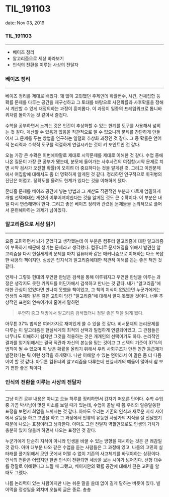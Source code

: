 # TIL_191103

date: Nov 03, 2019

### TIL_191103

---

- 베이즈 정리
- 알고리즘으로 세상 바라보기
- 인식의 전환을 이루는 사상의 전달자

### 베이즈 정리

---

베이즈 정리를 제대로 배웠다. 꽤 많이 고민했던 주제인데 확률변수, 사건, 전체집합 등 확률 문제를 다루는 공간을 재구성하고 그 토대를 바탕으로 사전확률과 사후확률을 정해서 계산할 수 있게 재정의하는 과정이 흥미롭다. 이 과정이 일종의 프레임워크로 톱니바퀴처럼 돌아가는 것 같아서 즐겁다. 

수학을 공부하면서 느끼는 것은 인간이 추상화할 수 있는 한계를 도구를 사용해서 넓히는 것 같다. 계산할 수 있음과 없음을 직관적으로 알 수 없으니까 문제를 간단하게 만들어서 그 문제를 푸는 방법을 연구하는 일렬의 추상화 과정인 것 같다. 그 중 확률은 언어적 논리력과 수학적 도구를 적절하게 연결시키는 것이 키 포인트인 것 같다.

오늘 가장 큰 수확은 이번에야말로 제대로 시약문제를 제대로 이해한 것 같다. 수업 중에 나온 질문이 가장 큰 공부가 됐는데, 분모에 들어가는 사후사건의 여집합(시약 문제로 치면 시약 검사가 오진할 확률)이 오히려 더 중요하다는 것을 알게된 것. 그리고 이진문제에서 여집합에 대해서도 좀 더 명확하게 알게된 것 같다. 정리하면 인구적으로 휘귀병의 진단은 어렵고. 정확도를 올려도 한계가 있다는 것을 이해하게 됐다.

몬티홀 문제를 베이즈 공간에 넣는 방법과 그 계산도 직관적인 부분과 다르게 엄밀하게 개별 선택에대한 계산이 이루어져야한다는 것을 알게된 것도 큰 수확이다. 이 부분은 내일 다시 연습해봐야 한다. 그리고 좋은 베이즈 정리와 관련된 문제들을 논리적으로 풀어서 훈련해야하는 과제가 남아있다.

### 알고리즘으로 세상 읽기

---

요즘 고민하면서 뇌가 굳었다고 생각했는데 이 부분은 컴퓨터 알고리즘에 대한 알고리즘이 부족하기 때문에 생기는 문제라고 생각했다. 컴퓨터로 문제해결을 위해서 발견한 알고리즘을 다시 현실세계의 문제를 마치 컴퓨터와 같은 매커니즘으로 이해하는 다소 복잡한 내용의 책이지만. 실상은 잡지식과 알고리즘에대한 직관적 이해를 돕는 좋은 책인 것 같다.

언제나 그렇듯 현대의 우연한 만남은 검색을 통해 이루워지고 우연한 만남을 이루는 과정은 생각지도 못한 키워드를 어딘가에서 검색하고 만나는 것 같다. 내가 "알고리즘"에대한 관심이 없었다면 만나지 못했을 책이었고, 그 책의 지식이 없었으면 누군가에게는 인생의 숙제와 같은 깊은 고민이 담긴 "알고리즘"에 대해서 알지 못했을 것이다. 너무 추상적인 표현의 연속이기에 줄여서 말하면

> 우연히 중고 책방에서 알고리즘 검색했더니 정말 좋은 책을 읽게 됐다.

아무튼 37% 법칙은 여러가지로 재미있게 쓸 수 있을 것 같다. 비서문제의 논리문제를 다루는 이 알고리즘은 현실세계의 최적의 선택과 밀접하게 연결되어있고, 그 관점들은 너무나도 이해하기 쉽지만 그것을 적용하는 것은 개개인의 선택이기도 하다. 논리적인 결과를 얻기위해서는 결국 직관과 자신의 본능을 믿는 것이고 그 선택의 기준이 37%의 법칙이 될 수 있으며 이 낮은 확률을 올리기 위해서 우리 사회구조가 만든 인간 등급제가 발전했다는 뭐 이런 생각을 하게됐다. 나만 이해할 수 있는 언어라서 이 말은 좀 더 다듬어야 할 것 같다. 아무튼 컴퓨터의 알고리즘을 다루는데 현실세계의 예들이 많아서 참 보기 편한 좋은 책이다.

### 인식의 전환을 이루는 사상의 전달자

---

그냥 이건 공부 내용은 아니고 오늘 하루를 정리하면서 갑자기 떠오른 단어다. 수학 수업 중 가끔 박사님이 멋진 미소를 보일 때가 있는데, 수업이 끝날 때 쯤 우리의 알쏭달쏭한 표정을 보면서 희열을 느끼시는 것 같다. 아마도 우리는 기존의 인식과 새로운 지식 사이에서 갈등을 하고 고민을 하고 그 과정에서 인류의 유능한 사상가의 지식을 잘 전달했기 때문에 나오는 표정이라고 생각한다. 아마도 그런 전달자 역할만으로도 인생의 가치가 충분히 있지 않을까 하면서 나오는 표정인 것 같다.

누군가에게 단순히 지식이 아니라 인생을 바꿀 수 있는 방향을 제시하는 것은 큰 쾌감일 것 같다. 아마 대부분 나와 같은 수업을 듣는 사람들은 그 과정에 있고, 나름의 고민의 실타래를 풀기위해서 모인 곳에서 어쩔 수 없이 기존의 사고체계를 바꿔야하는 상황이다. 인식의 전환은 어렵지만 한번 인식이 전환되면 세상을 보는 시야가 넓어진다. 선형 대수를 정말로 이해했다고 느낄 때 그랬고, 베이지안의 확률 공간에 대해서 깊은 고민을 할 때도 그랬다.

나름 논리력이 있는 사람이지만 나는 쉬운 말을 쓸데 없이 길게 말하는 버릇이 있다. 빌어먹을 정성일을 외치며 오늘의 글은 종료. 총총
